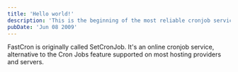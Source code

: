 ```yaml
---
title: 'Hello world!'
description: 'This is the beginning of the most reliable cronjob service'
pubDate: 'Jun 08 2009'
---
```


FastCron is originally called SetCronJob.
It's an online cronjob service, alternative to the Cron Jobs feature supported on most hosting providers and servers.
